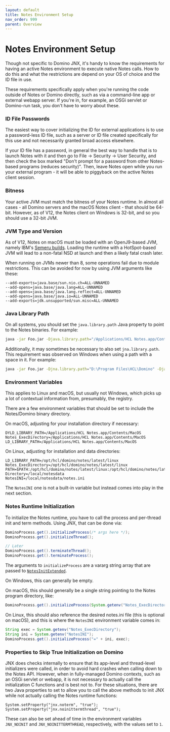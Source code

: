 ```yaml
---
layout: default
title: Notes Environment Setup
nav_order: 999
parent: Overview
---
```

# Notes Environment Setup

Though not specific to Domino JNX, it's handy to know the requirements for having an active Notes environment to execute native Notes calls. How to do this and what the restrictions are depend on your OS of choice and the ID file in use.

These requirements specifically apply when you're running the code outside of Notes or Domino directly, such as via a command-line app or external webapp server. If you're in, for example, an OSGi servlet or Domino-run task, you don't have to worry about these.

### ID File Passwords

The easiest way to cover initializing the ID for external applications is to use a password-less ID file, such as a server or ID file created specifically for this use and not necessarily granted broad access elsewhere.

If your ID file has a password, in general the best way to handle that is to launch Notes with it and then go to File -> Security -> User Security, and then check the box marked "Don't prompt for a password from other Notes-based programs (reduces security)". Then, leave Notes open while you run your external program - it will be able to piggyback on the active Notes client session.

### Bitness

Your active JVM must match the bitness of your Notes runtime. In almost all cases - all Domino servers and the macOS Notes client - that should be 64-bit. However, as of V12, the Notes client on Windows is 32-bit, and so you should use a 32-bit JVM.

### JVM Type and Version

As of V12, Notes on macOS must be loaded with an OpenJ9-based JVM, namely IBM's [Semeru builds](https://developer.ibm.com/languages/java/semeru-runtimes/). Loading the runtime with a HotSpot-based JVM will lead to a non-fatal NSD at launch and then a likely fatal crash later.

When running on JVMs newer than 8, some operations fail due to module restrictions. This can be avoided for now by using JVM arguments like these:

```
--add-exports=java.base/sun.nio.ch=ALL-UNNAMED
--add-opens=java.base/java.lang=ALL-UNNAMED
--add-opens=java.base/java.lang.reflect=ALL-UNNAMED
--add-opens=java.base/java.io=ALL-UNNAMED
--add-exports=jdk.unsupported/sun.misc=ALL-UNNAMED
```

### Java Library Path

On all systems, you should set the `java.library.path` Java property to point to the Notes binaries. For example:

```sh
java -jar Foo.jar -Djava.library.path="/Applications/HCL Notes.app/Contents/MacOS"
```

Additionally, it may sometimes be necessary to also set `jna.library.path`. This requirement was observed on Windows when using a path with a space in it. For example:

```sh
java -jar Foo.jar -Djna.library.path="D:\Program Files\HCL\Domino" -Djava.library.path="D:\Program Files\HCL\Domino"
```

### Environment Variables

This applies to Linux and macOS, but usually not Windows, which picks up a lot of contextual information from, presumably, the registry.

There are a few environment variables that should be set to include the Notes/Domino binary directory.

On macOS, adjusting for your installation directory if necessary:

```
DYLD_LIBRARY_PATH=/Applications/HCL Notes.app/Contents/MacOS
Notes_ExecDirectory=/Applications/HCL Notes.app/Contents/MacOS
LD_LIBRARY_PATH=/Applications/HCL Notes.app/Contents/MacOS
```

On Linux, adjusting for installation and data directories:

```
LD_LIBRARY_PATH=/opt/hcl/domino/notes/latest/linux
Notes_ExecDirectory=/opt/hcl/domino/notes/latest/linux
PATH=$PATH:/opt/hcl/domino/notes/latest/linux:/opt/hcl/domino/notes/latest/linux/res/C
Directory=/local/notesdata
NotesINI=/local/notesdata/notes.ini
```

The `NotesINI` one is not a built-in variable but instead comes into play in the next section.

### Notes Runtime Initialization

To initialize the Notes runtime, you have to call the process and per-thread init and term methods. Using JNX, that can be done via:

```java
DominoProcess.get().initializeProcess(/* args here */);
DominoProcess.get().initializeThread();

// Later
DominoProcess.get().terminateThread();
DominoProcess.get().terminateProcess();
```

The arguments to `initializeProcess` are a vararg string array that are passed to [`NotesInitExtended`](https://www.mindoo.de/hcl/api901ref.nsf/61fd4e9848264ad28525620b006ba8bd/e151a8f6c224633d85255f7f00664516?OpenDocument).

On Windows, this can generally be empty.

On macOS, this should generally be a single string pointing to the Notes program directory, like:

```java
DominoProcess.get().initializeProcess(System.getenv("Notes_ExecDirectory"));
```

On Linux, this should also reference the desired notes.ini file (this is optional on macOS), and this is where the `NotesINI` environment variable comes in:

```java
String exec = System.getenv("Notes_ExecDirectory");
String ini = System.getenv("NotesINI");
DominoProcess.get().initializeProcess("=" + ini, exec);
```

### Properties to Skip True Initialization on Domino

JNX does checks internally to ensure that its app-level and thread-level initializers were called, in order to avoid hard crashes when calling down to the Notes API. However, when in fully-managed Domino contexts, such as an OSGi servlet or webapp, it is not necessary to actually call the initialization C functions and is best not to. For these situations, there are two Java properties to set to allow you to call the above methods to init JNX while not actually calling the Notes runtime functions:

```
System.setProperty("jnx.noterm", "true");
System.setProperty("jnx.noinittermthread", "true");
```

These can also be set ahead of time in the environment variables `JNX_NOINIT` and `JNX_NOINITTERMTHREAD`, respectively, with the values set to `1`.